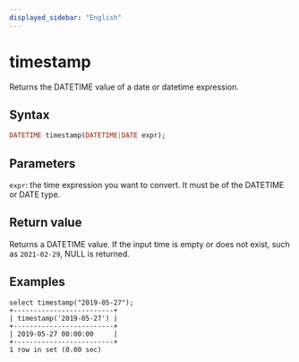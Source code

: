 ```yaml
---
displayed_sidebar: "English"
---
```


# timestamp



Returns the DATETIME value of a date or datetime expression.

## Syntax

```Haskell
DATETIME timestamp(DATETIME|DATE expr);
```

## Parameters

`expr`: the time expression you want to convert. It must be of the DATETIME or DATE type.

## Return value

Returns a DATETIME value. If the input time is empty or does not exist, such as `2021-02-29`, NULL is returned.

## Examples

```Plain Text
select timestamp("2019-05-27");
+-------------------------+
| timestamp('2019-05-27') |
+-------------------------+
| 2019-05-27 00:00:00     |
+-------------------------+
1 row in set (0.00 sec)
```
